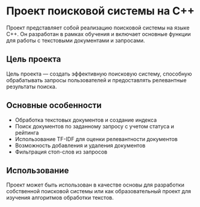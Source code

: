 # Проект поисковой системы на C++

Проект представляет собой реализацию поисковой системы на языке C++. Он разработан в рамках обучения и включает основные функции для работы с текстовыми документами и запросами.

## Цель проекта

Цель проекта — создать эффективную поисковую систему, способную обрабатывать запросы пользователей и предоставлять релевантные результаты поиска.

## Основные особенности

- Обработка текстовых документов и создание индекса
- Поиск документов по заданному запросу с учетом статуса и рейтинга
- Использование TF-IDF для оценки релевантности документов
- Возможность добавления и удаления документов
- Фильтрация стоп-слов из запросов

## Использование

Проект может быть использован в качестве основы для разработки собственной поисковой системы или как образовательный проект для изучения алгоритмов обработки текстов.


